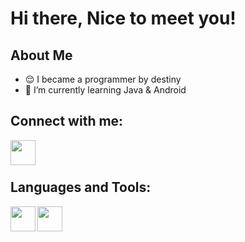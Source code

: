 # Hi there, Nice to meet you!

## About Me
- 😌 I became a programmer by destiny 
- 🌱 I’m currently learning Java & Android
<!-- - 👯 I’m looking to collaborate -->
<!-- - 🥅 2022 Goals:  -->
<!-- - ⚡ Fun fact: -->

## Connect with me:

<a href="https://www.linkedin.com/in/primaadiatma90/">
  <img align="left" width="40px" src="https://cdn.jsdelivr.net/gh/devicons/devicon/icons/linkedin/linkedin-original.svg" />
</a>
<a href="https://www.instagram.com/prima_adiatma/">

</a>


<br/>
<br/>

## Languages and Tools:

<img align="left" width="40px" src="https://cdn.jsdelivr.net/gh/devicons/devicon/icons/androidstudio/androidstudio-original.svg" />
<img align="left" width="40px" src="https://cdn.jsdelivr.net/gh/devicons/devicon/icons/css3/css3-original.svg" />
